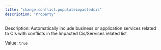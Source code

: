 ```yaml
---
title: "change.conflict.populateimpactedcis"
description: "Property"
---
```


Description: Automatically include business or application services related to CIs with conflicts in the Impacted Cis/Services related list

Value: `true`